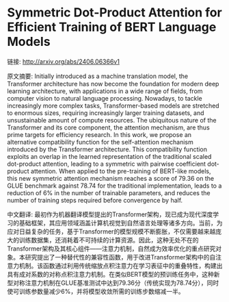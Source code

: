 # Symmetric Dot-Product Attention for Efficient Training of BERT Language Models

链接: http://arxiv.org/abs/2406.06366v1

原文摘要:
Initially introduced as a machine translation model, the Transformer
architecture has now become the foundation for modern deep learning
architecture, with applications in a wide range of fields, from computer vision
to natural language processing. Nowadays, to tackle increasingly more complex
tasks, Transformer-based models are stretched to enormous sizes, requiring
increasingly larger training datasets, and unsustainable amount of compute
resources. The ubiquitous nature of the Transformer and its core component, the
attention mechanism, are thus prime targets for efficiency research. In this
work, we propose an alternative compatibility function for the self-attention
mechanism introduced by the Transformer architecture. This compatibility
function exploits an overlap in the learned representation of the traditional
scaled dot-product attention, leading to a symmetric with pairwise coefficient
dot-product attention. When applied to the pre-training of BERT-like models,
this new symmetric attention mechanism reaches a score of 79.36 on the GLUE
benchmark against 78.74 for the traditional implementation, leads to a
reduction of 6% in the number of trainable parameters, and reduces the number
of training steps required before convergence by half.

中文翻译:
最初作为机器翻译模型提出的Transformer架构，现已成为现代深度学习的基础框架，其应用领域涵盖计算机视觉到自然语言处理等诸多方向。当前，为应对日益复杂的任务，基于Transformer的模型规模不断膨胀，不仅需要越来越庞大的训练数据集，还消耗着不可持续的计算资源。因此，这种无处不在的Transformer架构及其核心组件——注意力机制，自然成为效率优化的重点研究对象。本研究提出了一种替代性的兼容性函数，用于改进Transformer架构中的自注意力机制。该函数通过利用传统缩放点积注意力在学习表征中的重叠特性，构建出具有成对系数的对称点积注意力机制。在类似BERT模型的预训练任务中，这种新型对称注意力机制在GLUE基准测试中达到79.36分（传统实现为78.74分），同时使可训练参数量减少6%，并将模型收敛所需的训练步数缩减一半。
